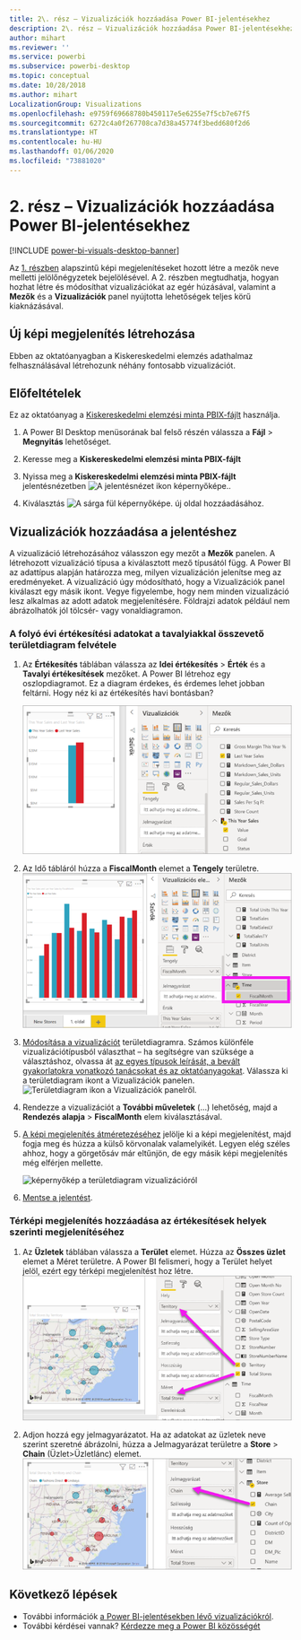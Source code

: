 ```yaml
---
title: 2\. rész – Vizualizációk hozzáadása Power BI-jelentésekhez
description: 2\. rész – Vizualizációk hozzáadása Power BI-jelentésekhez
author: mihart
ms.reviewer: ''
ms.service: powerbi
ms.subservice: powerbi-desktop
ms.topic: conceptual
ms.date: 10/28/2018
ms.author: mihart
LocalizationGroup: Visualizations
ms.openlocfilehash: e9759f69668780b450117e5e6255e7f5cb7e67f5
ms.sourcegitcommit: 6272c4a0f267708ca7d38a45774f3bedd680f2d6
ms.translationtype: HT
ms.contentlocale: hu-HU
ms.lasthandoff: 01/06/2020
ms.locfileid: "73881020"
---
```

# <a name="part-2-add-visualizations-to-a-power-bi-report"></a>2\. rész – Vizualizációk hozzáadása Power BI-jelentésekhez

[!INCLUDE [power-bi-visuals-desktop-banner](../includes/power-bi-visuals-desktop-banner.md)]

Az [1. részben](power-bi-report-add-visualizations-i.md) alapszintű képi megjelenítéseket hozott létre a mezők neve melletti jelölőnégyzetek bejelölésével.  A 2. részben megtudhatja, hogyan hozhat létre és módosíthat vizualizációkat az egér húzásával, valamint a **Mezők** és a **Vizualizációk** panel nyújtotta lehetőségek teljes körű kiaknázásával.


## <a name="create-a-new-visualization"></a>Új képi megjelenítés létrehozása
Ebben az oktatóanyagban a Kiskereskedelmi elemzés adathalmaz felhasználásával létrehozunk néhány fontosabb vizualizációt.

## <a name="prerequisites"></a>Előfeltételek

Ez az oktatóanyag a [Kiskereskedelmi elemzési minta PBIX-fájlt](https://download.microsoft.com/download/9/6/D/96DDC2FF-2568-491D-AAFA-AFDD6F763AE3/Retail%20Analysis%20Sample%20PBIX.pbix) használja.

1. A Power BI Desktop menüsorának bal felső részén válassza a **Fájl** > **Megnyitás** lehetőséget.
   
2. Keresse meg a **Kiskereskedelmi elemzési minta PBIX-fájlt**

1. Nyissa meg a **Kiskereskedelmi elemzési minta PBIX-fájlt** jelentésnézetben ![A jelentésnézet ikon képernyőképe.](media/power-bi-visualization-kpi/power-bi-report-view.png).

1. Kiválasztás ![A sárga fül képernyőképe.](media/power-bi-visualization-kpi/power-bi-yellow-tab.png) új oldal hozzáadásához.

## <a name="add-visualizations-to-the-report"></a>Vizualizációk hozzáadása a jelentéshez

A vizualizáció létrehozásához válasszon egy mezőt a **Mezők** panelen. A létrehozott vizualizáció típusa a kiválasztott mező típusától függ. A Power BI az adattípus alapján határozza meg, milyen vizualizáción jelenítse meg az eredményeket. A vizualizáció úgy módosítható, hogy a Vizualizációk panel kiválaszt egy másik ikont. Vegye figyelembe, hogy nem minden vizualizáció lesz alkalmas az adott adatok megjelenítésére. Földrajzi adatok például nem ábrázolhatók jól tölcsér- vagy vonaldiagramon. 


### <a name="add-an-area-chart-that-looks-at-this-years-sales-compared-to-last-year"></a>A folyó évi értékesítési adatokat a tavalyiakkal összevető területdiagram felvétele

1. Az **Értékesítés** táblában válassza az **Idei értékesítés** > **Érték** és a **Tavalyi értékesítések** mezőket. A Power BI létrehoz egy oszlopdiagramot.  Ez a diagram érdekes, és érdemes lehet jobban feltárni. Hogy néz ki az értékesítés havi bontásban?  
   
   ![Oszlopdiagram képernyőképe](media/power-bi-report-add-visualizations-ii/power-bi-start.png)

2. Az Idő tábláról húzza a **FiscalMonth** elemet a **Tengely** területre.  
   ![A FiscalMonth értéket egy tengelyen ábrázoló oszlopdiagram képernyőképe](media/power-bi-report-add-visualizations-ii/power-bi-fiscalmonth.png)

3. [Módosítása a vizualizációt](power-bi-report-change-visualization-type.md) területdiagramra.  Számos különféle vizualizációtípusból választhat – ha segítségre van szüksége a választáshoz, olvassa át [az egyes típusok leírását, a bevált gyakorlatokra vonatkozó tanácsokat és az oktatóanyagokat](power-bi-visualization-types-for-reports-and-q-and-a.md). Válassza ki a területdiagram ikont a Vizualizációk panelen.![Területdiagram ikon a Vizualizációk panelről](media/power-bi-report-add-visualizations-ii/power-bi-area-chart.png).

4. Rendezze a vizualizációt a **További műveletek** (...) lehetőség, majd a **Rendezés alapja** >  **FiscalMonth** elem kiválasztásával.

5. [A képi megjelenítés átméretezéséhez](power-bi-visualization-move-and-resize.md) jelölje ki a képi megjelenítést, majd fogja meg és húzza a külső körvonalak valamelyikét. Legyen elég széles ahhoz, hogy a görgetősáv már eltűnjön, de egy másik képi megjelenítés még elférjen mellette.
   
   ![képernyőkép a területdiagram vizualizációról](media/power-bi-report-add-visualizations-ii/pbi_part2_7b.png)
6. [Mentse a jelentést](../service-report-save.md).

### <a name="add-a-map-visualization-that-looks-at-sales-by-location"></a>Térképi megjelenítés hozzáadása az értékesítések helyek szerinti megjelenítéséhez

1. Az **Üzletek** táblában válassza a **Terület** elemet. Húzza az **Összes üzlet** elemet a Méret területre. A Power BI felismeri, hogy a Terület helyet jelöl, ezért egy térképi megjelenítést hoz létre.  
   ![Területdiagram](media/power-bi-report-add-visualizations-ii/power-bi-map1.png)

2. Adjon hozzá egy jelmagyarázatot.  Ha az adatokat az üzletek neve szerint szeretné ábrázolni, húzza a Jelmagyarázat területre a **Store** > **Chain** (Üzlet>Üzletlánc) elemet.  
   ![jelentésvászon a mezőlistában a Láncból a Jelmagyarázat gyűjtő láncba](media/power-bi-report-add-visualizations-ii/power-bi-chain.png)

## <a name="next-steps"></a>Következő lépések
* További információk [a Power BI-jelentésekben lévő vizualizációkról](power-bi-report-visualizations.md).  
* További kérdései vannak? [Kérdezze meg a Power BI közösségét](https://community.powerbi.com/)

